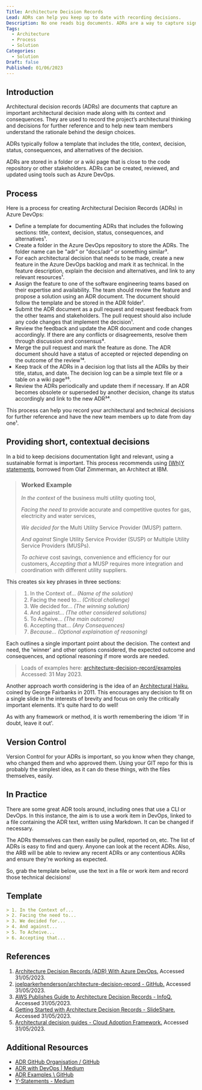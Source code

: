 ```yaml
---
Title: Architecture Decision Records
Lead: ADRs can help you keep up to date with recording decisions.
Description: No one reads big documents. ADRs are a way to capture significant decisions so people can find them in future.
Tags:
  - Architecture
  - Process
  - Solution
Categories:
  - Solution
Draft: false
Published: 01/06/2023
---
```

## Introduction

Architectural decision records (ADRs) are documents that capture an important architectural decision made along with its context and consequences. They are used to record the project’s architectural thinking and decisions for further reference and to help new team members understand the rationale behind the design choices.

ADRs typically follow a template that includes the title, context, decision, status, consequences, and alternatives of the decision.

ADRs are stored in a folder or a wiki page that is close to the code repository or other stakeholders. ADRs can be created, reviewed, and updated using tools such as Azure DevOps.

## Process

Here is a process for creating Architectural Decision Records (ADRs) in Azure DevOps:

* Define a template for documenting ADRs that includes the following sections: title, context, decision, status, consequences, and alternatives¹.
* Create a folder in the Azure DevOps repository to store the ADRs. The folder name can be "adr" or "docs/adr" or something similar³.
* For each architectural decision that needs to be made, create a new feature in the Azure DevOps backlog and mark it as technical. In the feature description, explain the decision and alternatives, and link to any relevant resources¹.
* Assign the feature to one of the software engineering teams based on their expertise and availability. The team should review the feature and propose a solution using an ADR document. The document should follow the template and be stored in the ADR folder¹.
* Submit the ADR document as a pull request and request feedback from the other teams and stakeholders. The pull request should also include any code changes that implement the decision¹.
* Review the feedback and update the ADR document and code changes accordingly. If there are any conflicts or disagreements, resolve them through discussion and consensus⁴.
* Merge the pull request and mark the feature as done. The ADR document should have a status of accepted or rejected depending on the outcome of the review¹⁴.
* Keep track of the ADRs in a decision log that lists all the ADRs by their title, status, and date. The decision log can be a simple text file or a table on a wiki page³⁵.
* Review the ADRs periodically and update them if necessary. If an ADR becomes obsolete or superseded by another decision, change its status accordingly and link to the new ADR³⁴.

This process can help you record your architectural and technical decisions for further reference and have the new team members up to date from day one¹.

## Providing short, contextual decisions

In a bid to keep decisions documentation light and relevant, using a sustainable format is important. This process recommends using [(Wh)Y statements](https://medium.com/olzzio/y-statements-10eb07b5a177), borrowed from Olaf Zimmerman, an Architect at IBM.

> ### Worked Example
>
> *In the context* of the business multi utility quoting tool,
>
> *Facing the need to* provide accurate and competitive quotes for gas, electricity and water services,
>
> *We decided for* the Multi Utility Service Provider (MUSP) pattern.
>
> *And against* Single Utility Service Provider (SUSP) or Multiple Utility Service Providers (MUSPs).
>
> *To achieve* cost savings, convenience and efficiency for our customers,
> *Accepting that* a MUSP requires more integration and coordination with different utility suppliers.

This creates six key phrases in three sections:

> 1. In the Context of... *(Name of the solution)*
> 2. Facing the need to... *(Critical challenge)*
> 3. We decided for... *(The winning solution)*
> 4. And against... *(The other considered solutions)*
> 5. To Acheive... *(The main outcome)*
> 6. Accepting that... *(Any Consequences)*
> 7. *Because... (Optional explaination of reasoning)*

Each outlines a single important point about the decision. The context and need, the 'winner' and other options considered, the expected outcome and consequences, and optional reasoning if more words are needed.

> Loads of examples here: [architecture-decision-record/examples](https://github.com/joelparkerhenderson/architecture-decision-record/tree/main/examples) Accessed: 31 May 2023.

Another approach worth considering is the idea of an [Architectural Haiku](https://www.georgefairbanks.com/blog/comparch-wicsa-2011-panel-discussion-and-haiku-tutorial/), coined by George Fairbanks in 2011. This encourages any decision to fit on a single slide in the interests of brevity and focus on only the critically important elements. It's quite hard to do well!

As with any framework or method, it is worth remembering the idiom 'If in doubt, leave it out'.

## Version Control

Version Control for your ADRs is important, so you know when they change, who changed them and who approved them. Using your GIT repo for this is probably the simplest idea, as it can do these things, with the files themselves, easily.

## In Practice

There are some great ADR tools around, including ones that use a CLI or DevOps. In this instance, the aim is to use a work item in DevOps, linked to a file containing the ADR text, written using Markdown. It can be changed if necessary.

The ADRs themselves can then easily be pulled, reported on, etc. The list of ADRs is easy to find and query. Anyone can look at the recent ADRs. Also, the ARB will be able to review any recent ADRs or any contentious ADRs and ensure they're working as expected.

So, grab the template below, use the text in a file or work item and record those technical decisions!

## Template

```Markdown
> 1. In the Context of...
> 2. Facing the need to...
> 3. We decided for...
> 4. And against...
> 5. To Acheive...
> 6. Accepting that...
```

## References

1. [Architecture Decision Records (ADR) With Azure DevOps.](https://medium.com/nerd-for-tech/architecture-decision-records-adr-with-azure-devops-3f0c9edeb85b) Accessed 31/05/2023.
2. [joelparkerhenderson/architecture-decision-record - GitHub.](https://github.com/joelparkerhenderson/architecture-decision-record) Accessed 31/05/2023.
3. [AWS Publishes Guide to Architecture Decision Records - InfoQ.](https://www.infoq.com/news/2022/06/aws-adr-guide/) Accessed 31/05/2023.
4. [Getting Started with Architecture Decision Records - SlideShare.](https://www.slideshare.net/mkeeling5000/getting-started-with-architecture-decision-records) Accessed 31/05/2023.
5. [Architectural decision guides - Cloud Adoption Framework.](https://learn.microsoft.com/en-us/azure/cloud-adoption-framework/decision-guides/) Accessed 31/05/2023.

## Additional Resources

* [ADR GitHub Organisation / GitHub](https://adr.github.io/)
* [ADR with DevOps | Medium](https://medium.com/nerd-for-tech/architecture-decision-records-adr-with-azure-devops-3f0c9edeb85b)
* [ADR Examples \ GitHub](https://github.com/joelparkerhenderson/architecture-decision-record/tree/main/examples)
* [Y-Statements - Medium](https://medium.com/olzzio/y-statements-10eb07b5a177)
